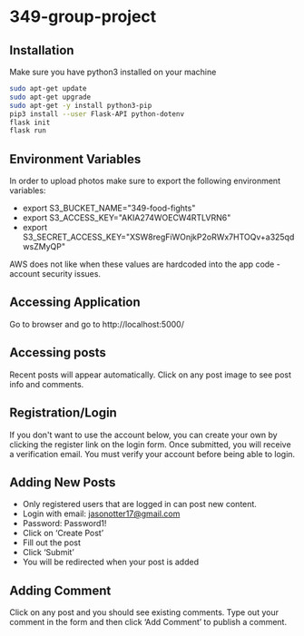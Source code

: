 # 349-group-project

## Installation
Make sure you have python3 installed on your machine

```bash
sudo apt-get update
sudo apt-get upgrade
sudo apt-get -y install python3-pip
pip3 install --user Flask-API python-dotenv
flask init
flask run
```
## Environment Variables
In order to upload photos make sure to export the following environment variables:
* export S3_BUCKET_NAME="349-food-fights"
* export S3_ACCESS_KEY="AKIA274WOECW4RTLVRN6"
* export S3_SECRET_ACCESS_KEY="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"

AWS does not like when these values are hardcoded into the app code - account security issues.

## Accessing Application
Go to browser and go to http://localhost:5000/

## Accessing posts
Recent posts will appear automatically.
Click on any post image to see post info and comments.

## Registration/Login
If you don't want to use the account below, you can create your own by clicking
the register link on the login form. Once submitted, you will receive a verification email.
You must verify your account before being able to login.

## Adding New Posts
* Only registered users that are logged in can post new content.
* Login with email: jasonotter17@gmail.com
* Password: Password1!
* Click on ‘Create Post’
* Fill out the post
* Click ‘Submit’
* You will be redirected when your post is added

## Adding Comment
Click on any post and you should see existing comments.
Type out your comment in the form and then click ‘Add Comment’ to publish a comment.
